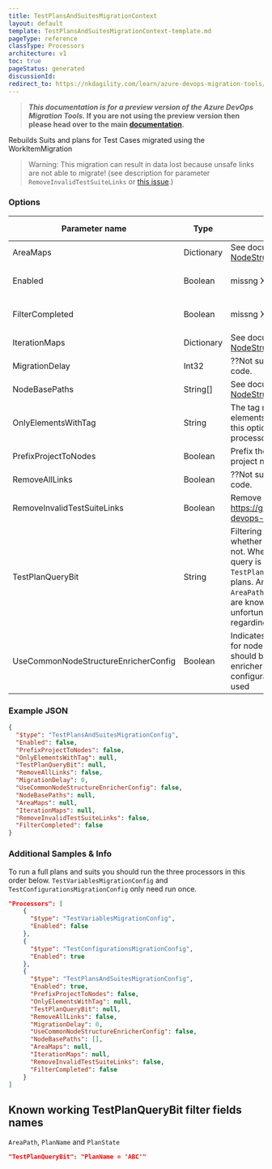 ```yaml
---
title: TestPlansAndSuitesMigrationContext
layout: default
template: TestPlansAndSuitesMigrationContext-template.md
pageType: reference
classType: Processors
architecture: v1
toc: true
pageStatus: generated
discussionId: 
redirect_to: https://nkdagility.com/learn/azure-devops-migration-tools/Reference/v1/Processors/TestPlansAndSuitesMigrationContext.html
---
```


>**_This documentation is for a preview version of the Azure DevOps Migration Tools._ If you are not using the preview version then please head over to the main [documentation](https://nkdagility.com/docs/azure-devops-migration-tools).**

Rebuilds Suits and plans for Test Cases migrated using the WorkItemMigration

> Warning: This migration can result in data lost because unsafe links are not able to migrate! (see description for parameter `RemoveInvalidTestSuiteLinks` or [this issue](https://github.com/nkdAgility/azure-devops-migration-tools/issues/178).)

### Options

| Parameter name         | Type    | Description                              | Default Value                            |
|------------------------|---------|------------------------------------------|------------------------------------------|
| AreaMaps | Dictionary | See documentation for [NodeStructure](/docs/Reference/v1/Processors/WorkItemMigrationConfig.md) | null |
| Enabled | Boolean | missng XML code comments | missng XML code comments |
| FilterCompleted | Boolean | missng XML code comments | missng XML code comments |
| IterationMaps | Dictionary | See documentation for [NodeStructure](/docs/Reference/v1/Processors/WorkItemMigrationConfig.md) | null |
| MigrationDelay | Int32 | ??Not sure what this does. Check code. | 0 |
| NodeBasePaths | String[] | See documentation for [NodeStructure](/docs/Reference/v1/Processors/WorkItemMigrationConfig.md) | [] |
| OnlyElementsWithTag | String | The tag name that is present on all elements that must be migrated. If this option isn't present this processor will migrate all. | `String.Empty` |
| PrefixProjectToNodes | Boolean | Prefix the nodes with the new project name. | false |
| RemoveAllLinks | Boolean | ??Not sure what this does. Check code. | false |
| RemoveInvalidTestSuiteLinks | Boolean | Remove Invalid Links, see https://github.com/nkdAgility/azure-devops-migration-tools/issues/178 | missng XML code comments |
| TestPlanQueryBit | String | Filtering conditions to decide whether to migrate a test plan or not. When provided, this partial query is added after `Select * From TestPlan Where` when selecting test plans. Among filtering options, `AreaPath`, `PlanName` and `PlanState` are known to work. There is unfortunately no documentation regarding the available fields. | `String.Empty` |
| UseCommonNodeStructureEnricherConfig | Boolean | Indicates whether the configuration for node structure transformation should be taken from the common enricher configs. Otherwise the configuration elements below are used | false |


### Example JSON

```JSON
{
  "$type": "TestPlansAndSuitesMigrationConfig",
  "Enabled": false,
  "PrefixProjectToNodes": false,
  "OnlyElementsWithTag": null,
  "TestPlanQueryBit": null,
  "RemoveAllLinks": false,
  "MigrationDelay": 0,
  "UseCommonNodeStructureEnricherConfig": false,
  "NodeBasePaths": null,
  "AreaMaps": null,
  "IterationMaps": null,
  "RemoveInvalidTestSuiteLinks": false,
  "FilterCompleted": false
}
```

### Additional Samples & Info

To run a full plans and suits you should run the three processors in this order below.  `TestVariablesMigrationConfig` and `TestConfigurationsMigrationConfig` only need run once.

```json
"Processors": [
    {
      "$type": "TestVariablesMigrationConfig",
      "Enabled": false
    },
    {
      "$type": "TestConfigurationsMigrationConfig",
      "Enabled": true
    },
    {
      "$type": "TestPlansAndSuitesMigrationConfig",
      "Enabled": true,
      "PrefixProjectToNodes": false,
      "OnlyElementsWithTag": null,
      "TestPlanQueryBit": null,
      "RemoveAllLinks": false,
      "MigrationDelay": 0,
      "UseCommonNodeStructureEnricherConfig": false,
      "NodeBasePaths": [],
      "AreaMaps": null,
      "IterationMaps": null,
      "RemoveInvalidTestSuiteLinks": false,
      "FilterCompleted": false
    }
]
```
## Known working TestPlanQueryBit filter fields names

`AreaPath`, `PlanName` and `PlanState`

```json
"TestPlanQueryBit": "PlanName = 'ABC'"
```